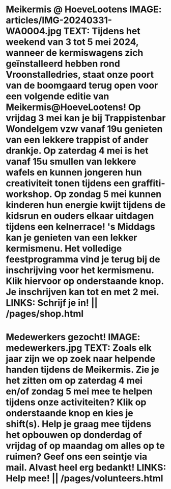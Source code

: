 Meikermis @ HoeveLootens
IMAGE: articles/IMG-20240331-WA0004.jpg
TEXT: Tijdens het weekend van 3 tot 5 mei 2024, wanneer de kermiswagens zich geïnstalleerd hebben rond Vroonstalledries, staat onze poort van de boomgaard terug open voor een volgende editie van Meikermis@HoeveLootens! Op vrijdag 3 mei kan je bij Trappistenbar Wondelgem vzw vanaf 19u genieten van een lekkere trappist of ander drankje. Op zaterdag 4 mei is het vanaf 15u smullen van lekkere wafels en kunnen jongeren hun creativiteit tonen tijdens een graffiti-workshop. Op zondag 5 mei kunnen kinderen hun energie kwijt tijdens de kidsrun en ouders elkaar uitdagen tijdens een kelnerrace! 's Middags kan je genieten van een lekker kermismenu. Het volledige feestprogramma vind je terug bij de inschrijving voor het kermismenu. Klik hiervoor op onderstaande knop. Je inschrijven kan tot en met 2 mei.
LINKS: Schrijf je in! || /pages/shop.html
==================================================
Medewerkers gezocht!
IMAGE: medewerkers.jpg
TEXT: Zoals elk jaar zijn we op zoek naar helpende handen tijdens de Meikermis.
Zie je het zitten om op zaterdag 4 mei en/of zondag 5 mei mee te helpen tijdens onze activiteiten? Klik op onderstaande knop en kies je shift(s). Help je graag mee tijdens het opbouwen op donderdag of vrijdag of op maandag om alles op te ruimen? Geef ons een seintje via mail. Alvast heel erg bedankt!
LINKS: Help mee! || /pages/volunteers.html
==================================================
